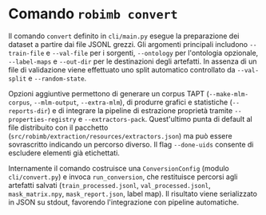 # Comando `robimb convert`

Il comando `convert` definito in `cli/main.py` esegue la preparazione dei dataset a partire dai file JSONL grezzi. Gli argomenti principali includono `--train-file` e `--val-file` per i sorgenti, `--ontology` per l'ontologia opzionale, `--label-maps` e `--out-dir` per le destinazioni degli artefatti. In assenza di un file di validazione viene effettuato uno split automatico controllato da `--val-split` e `--random-state`.

Opzioni aggiuntive permettono di generare un corpus TAPT (`--make-mlm-corpus`, `--mlm-output`, `--extra-mlm`), di produrre grafici e statistiche (`--reports-dir`) e di integrare la pipeline di estrazione proprietà tramite `--properties-registry` e `--extractors-pack`. Quest'ultimo punta di default al file distribuito con il pacchetto (`src/robimb/extraction/resources/extractors.json`) ma può essere sovrascritto indicando un percorso diverso. Il flag `--done-uids` consente di escludere elementi già etichettati.

Internamente il comando costruisce una `ConversionConfig` (modulo `cli/convert.py`) e invoca `run_conversion`, che restituisce percorsi agli artefatti salvati (`train_processed.jsonl`, `val_processed.jsonl`, `mask_matrix.npy`, `mask_report.json`, label map). Il risultato viene serializzato in JSON su stdout, favorendo l'integrazione con pipeline automatiche.
